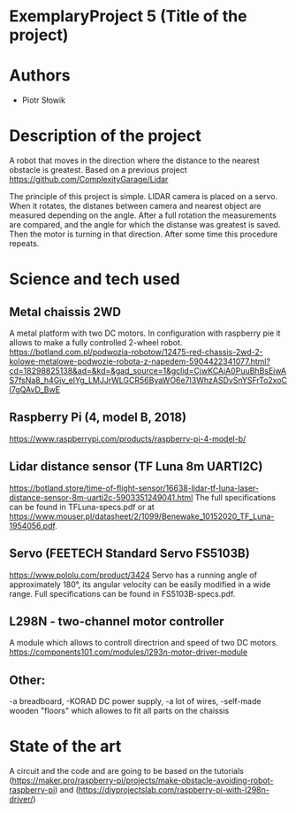 # ExemplaryProject 5 (Title of the project)
# Authors 
- Piotr Słowik
# Description of the project 
A robot that moves in the direction where the distance to the nearest obstacle is greatest. Based on a previous project https://github.com/ComplexityGarage/Lidar

The principle of this project is simple. LIDAR camera is placed on a servo. When it rotates, the distanes between camera and nearest object are measured depending on the angle. After a full rotation the measurements are compared, and the angle for which the distanse was greatest is saved. Then the motor is turning in that direction. After some time this procedure repeats.



# Science and tech used 
## Metal chaissis 2WD
A metal platform with two DC motors. In configuration with raspberry pie it allows to make a fully controlled 2-wheel robot.
https://botland.com.pl/podwozia-robotow/12475-red-chassis-2wd-2-kolowe-metalowe-podwozie-robota-z-napedem-5904422341077.html?cd=18298825138&ad=&kd=&gad_source=1&gclid=CjwKCAiA0PuuBhBsEiwAS7fsNa8_h4Gjv_eIYg_LMJJrWLGCR56ByaWO6e7I3WhzASDvSnYSFrTo2xoCI7gQAvD_BwE
## Raspberry Pi (4, model B, 2018)
https://www.raspberrypi.com/products/raspberry-pi-4-model-b/
## Lidar distance sensor (TF Luna 8m UARTI2C)
https://botland.store/time-of-flight-sensor/16638-lidar-tf-luna-laser-distance-sensor-8m-uarti2c-5903351249041.html 
The full specifications can be found in TFLuna-specs.pdf or at https://www.mouser.pl/datasheet/2/1099/Benewake_10152020_TF_Luna-1954056.pdf.
## Servo (FEETECH Standard Servo FS5103B)
https://www.pololu.com/product/3424 
Servo has a running angle of approximately 180°, its angular velocity can be easily modified in a wide range. Full specifications can be found in FS5103B-specs.pdf.
## L298N - two-channel motor controller
A module which allows to controll directrion and speed of two DC motors.
https://components101.com/modules/l293n-motor-driver-module
## Other:
-a breadboard, 
-KORAD DC power supply, 
-a lot of wires, 
-self-made wooden "floors" which allowes to fit all parts on the chaissis
# State of the art 
A circuit and the code and are going to be based on the tutorials (https://maker.pro/raspberry-pi/projects/make-obstacle-avoiding-robot-raspberry-pi) and (https://diyprojectslab.com/raspberry-pi-with-l298n-driver/)

